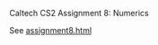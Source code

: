 Caltech CS2 Assignment 8: Numerics

See [assignment8.html](http://htmlpreview.github.io/?https://github.com/caltechcs2/numerics/blob/master/assignment8.html)
